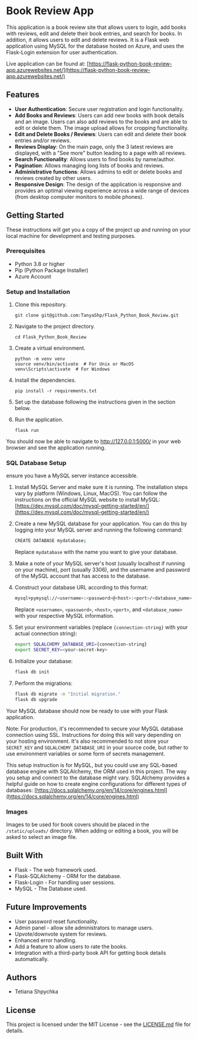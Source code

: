 # Book Review App

This application is a book review site that allows users to login, add books with reviews, edit and delete their book entries, and search for books. In addition, it allows users to edit and delete reviews. It is a Flask web application using MySQL for the database hosted on Azure, and uses the Flask-Login extension for user authentication.

Live application can be found at: [https://flask-python-book-review-app.azurewebsites.net/](https://flask-python-book-review-app.azurewebsites.net/)

## Features

- **User Authentication**: Secure user registration and login functionality.
- **Add Books and Reviews**: Users can add new books with book details and an image. Users can also add reviews to the books and are able to edit or delete them. The image upload allows for cropping functionality.
- **Edit and Delete Books / Reviews**: Users can edit and delete their book entries and/or reviews.
- **Reviews Display**: On the main page, only the 3 latest reviews are displayed, with a "See more" button leading to a page with all reviews.
- **Search Functionality**: Allows users to find books by name/author.
- **Pagination**: Allows managing long lists of books and reviews.
- **Administrative functions**: Allows admins to edit or delete books and reviews created by other users.
- **Responsive Design**: The design of the application is responsive and provides an optimal viewing experience across a wide range of devices (from desktop computer monitors to mobile phones).

## Getting Started

These instructions will get you a copy of the project up and running on your local machine for development and testing purposes.

### Prerequisites

- Python 3.8 or higher
- Pip (Python Package Installer)
- Azure Account

### Setup and Installation

1. Clone this repository.
    ```
    git clone git@github.com:TanyaShp/Flask_Python_Book_Review.git
    ```

2. Navigate to the project directory.
    ```
    cd Flask_Python_Book_Review
    ```

3. Create a virtual environment.
    ```
    python -m venv venv
    source venv/bin/activate  # For Unix or MacOS
    venv\Scripts\activate  # For Windows
    ```

4. Install the dependencies.
    ```
    pip install -r requirements.txt
    ```

5. Set up the database following the instructions given in the section below.
6. Run the application.
    ```
    flask run
    ```

You should now be able to navigate to http://127.0.0.1:5000/ in your web browser and see the application running.

### SQL Database Setup

ensure you have a MySQL server instance accessible.

1. Install MySQL Server and make sure it is running. The installation steps vary by platform (Windows, Linux, MacOS). You can follow the instructions on the official MySQL website to install MySQL: [https://dev.mysql.com/doc/mysql-getting-started/en/](https://dev.mysql.com/doc/mysql-getting-started/en/)

2. Create a new MySQL database for your application. You can do this by logging into your MySQL server and running the following command:

    ```bash
    CREATE DATABASE mydatabase;
    ```

    Replace `mydatabase` with the name you want to give your database.

3. Make a note of your MySQL server's host (usually localhost if running on your machine), port (usually 3306), and the username and password of the MySQL account that has access to the database.

4. Construct your database URL according to this format:

    ```bash
    mysql+pymysql://<username>:<password>@<host>:<port>/<database_name>
    ```

    Replace `<username>`, `<password>`, `<host>`, `<port>`, and `<database_name>` with your respective MySQL information.

5. Set your environment variables (replace `{connection-string}` with your actual connection string):

    ```bash
    export SQLALCHEMY_DATABASE_URI={connection-string}
    export SECRET_KEY=<your-secret-key>
    ```

6. Initialize your database:

    ```bash
    flask db init
    ```

7. Perform the migrations:

    ```bash
    flask db migrate -m "Initial migration."
    flask db upgrade
    ```

Your MySQL database should now be ready to use with your Flask application.

Note: For production, it's recommended to secure your MySQL database connection using SSL. Instructions for doing this will vary depending on your hosting environment. It's also recommended to not store your `SECRET_KEY` and `SQLALCHEMY_DATABASE_URI` in your source code, but rather to use environment variables or some form of secrets management.

This setup instruction is for MySQL, but you could use any SQL-based database engine with SQLAlchemy, the ORM used in this project. The way you setup and connect to the database might vary. SQLAlchemy provides a helpful guide on how to create engine configurations for different types of databases: [https://docs.sqlalchemy.org/en/14/core/engines.html](https://docs.sqlalchemy.org/en/14/core/engines.html)


### Images

Images to be used for book covers should be placed in the `/static/uploads/` directory. When adding or editing a book, you will be asked to select an image file. 

## Built With

- Flask - The web framework used.
- Flask-SQLAlchemy - ORM for the database.
- Flask-Login - For handling user sessions.
- MySQL - The Database used.

## Future Improvements

- User password reset functionality.
- Admin panel - allow site administrators to manage users.
- Upvote/downvote system for reviews.
- Enhanced error handling.
- Add a feature to allow users to rate the books.
- Integration with a third-party book API for getting book details automatically.

## Authors

- Tetiana Shpychka

## License

This project is licensed under the MIT License - see the [LICENSE.md](LICENSE.md) file for details.
